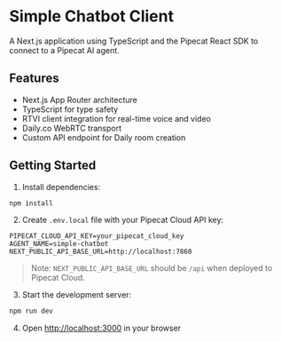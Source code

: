 # Simple Chatbot Client

A Next.js application using TypeScript and the Pipecat React SDK to connect to a Pipecat AI agent.

## Features

- Next.js App Router architecture
- TypeScript for type safety
- RTVI client integration for real-time voice and video
- Daily.co WebRTC transport
- Custom API endpoint for Daily room creation

## Getting Started

1. Install dependencies:

```bash
npm install
```

2. Create `.env.local` file with your Pipecat Cloud API key:

```
PIPECAT_CLOUD_API_KEY=your_pipecat_cloud_key
AGENT_NAME=simple-chatbot
NEXT_PUBLIC_API_BASE_URL=http://localhost:7860
```

> Note: `NEXT_PUBLIC_API_BASE_URL` should be `/api` when deployed to Pipecat Cloud.

3. Start the development server:

```bash
npm run dev
```

4. Open [http://localhost:3000](http://localhost:3000) in your browser
